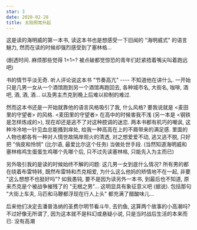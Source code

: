 ```yaml
---
star: 3
date: 2020-02-28
title: 太阳照常升起
---
```


这是读的海明威的第一本书, 读这本书也是想感受一下旧闻的 "海明威式" 的语言魅力, 然而在读的时候却强烈感受到了塞林格...

(剧透时间. 麻烦那些觉得 1+1=? 被点破都觉惊恐的青年们赶紧捂着嘴尖叫着跑远吧)

书的情节平淡无奇. 听人评论说这本书 "节奏高亢" ---- 不知道他在讲什么. 一开始只是几男一女从一个酒馆跑到另一个酒馆再跑回去, 各种城市名, 大街名, 咖啡, 酒吧, 酒, 酒, 酒... 以及男主杰克到晚上后难以抑制的难过.

然而这本书还是一开始就靠他的语言风格吸引了我, 什么风格? 要我说就是 <麦田里的守望者> 的风格. <麦田里的守望者> 在高中的时候害我不浅 (另一本是 <钢铁是怎样炼成的>), 现在却还是逃不了对这种腔调的迷恋. 两本书都有机巧的嘲讽, 这种冷冷地一针见血总能搔到痒处, 给我一种高高在上的不屑带来的满足感. 里面的人物也都各有一种对人情世故隔岸观火的清透, 对之想爱爱不动, 逃又逃不脱, 只好把 "俏皮和怜悯" (比尔语, 最爱比尔这个任务) 当做处世手段.
(当然知道海明威和塞林格鸡生蛋蛋生鸡哪个先哪个后, 只不过先读塞林格, 只能先入为主而已)

另外吸引我的是读的时候始终不解的问题: 这几男一女到底什么情况? 所有男的都在绕着布雷特转, 既然布雷特和杰克相爱, 为什么这么他妈的矫情地不在一起, 非要 "这么想想不也挺好吗"? 如我愚钝, 要不是因为读另外一本书, 到最后也不知道, 原来杰克是个被战争摧残了的 "无根之男"... 这明显具有象征意义吧 (据说). 包括那句 "大街上车夫, 马匹和马鞭都浮现在行人上头" 都充满了醋酸味儿...

后来他们决定去潘普洛纳的圣费尔明节看斗牛, 去钓鱼, 这算两个故事的小高潮吗? 不过好像无所谓了, 因为这本就不是科幻或悬疑小说, 只是当时战后生活的本来而已: 没有高潮

